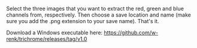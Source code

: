 Select the three images that you want to extract the red, green and blue channels from, respectively. Then choose a save location and name (make sure you add the .png extension to your save name). That's it.

Download a Windows executable here: https://github.com/w-renk/trichrome/releases/tag/v1.0
